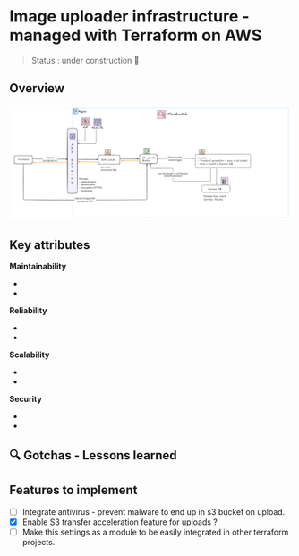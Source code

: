 # Image uploader infrastructure - managed with Terraform on AWS

> Status : under construction 🚧

## Overview

<img src="docs/upload-image-infra.png" alt="image-uploader-infrastructure">

## Key attributes

**Maintainability**

- 
- 

**Reliability**

- 
- 

**Scalability**

- 
- 

**Security**

- 
- 

## 🔍 Gotchas -  Lessons learned

## Features to implement

- [ ] Integrate antivirus - prevent malware to end up in s3 bucket on upload.
- [x] Enable S3 transfer acceleration feature for uploads ?
- [ ] Make this settings as a module to be easily integrated in other terraform projects.